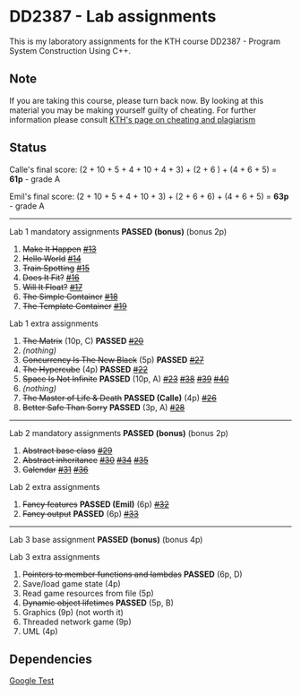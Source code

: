 DD2387 - Lab assignments
===================

This is my laboratory assignments for the KTH course DD2387 - Program System Construction Using C++.

Note
----

If you are taking this course, please turn back now.
By looking at this material you may be making yourself guilty of cheating.
For further information please consult [KTH's page on cheating and plagiarism](http://www.kth.se/en/student/studentliv/studentratt/fusk-och-plagiering-1.323885)

Status
------

Calle's final score: (2 + 10 + 5 + 4 + 10 + 4 + 3) + (2 + 6 ) + (4 + 6 + 5) = **61p** - grade A

Emil's final score: (2 + 10 + 5 + 4 + 10 + 3) + (2 + 6 + 6) + (4 + 6 + 5) = **63p** - grade A

---

Lab 1 mandatory assignments **PASSED (bonus)** (bonus 2p)

 1. ~~Make It Happen~~ [~~#13~~](https://github.com/ZetaTwo/dd2387-laborationer/issues/13)
 2. ~~Hello World~~ [~~#14~~](https://github.com/ZetaTwo/dd2387-laborationer/issues/14)
 3. ~~Train Spotting~~ [~~#15~~](https://github.com/ZetaTwo/dd2387-laborationer/issues/15)
 4. ~~Does It Fit?~~ [~~#16~~](https://github.com/ZetaTwo/dd2387-laborationer/issues/16)
 5. ~~Will It Float?~~ [~~#17~~](https://github.com/ZetaTwo/dd2387-laborationer/issues/17)
 6. ~~The Simple Container~~ [~~#18~~](https://github.com/ZetaTwo/dd2387-laborationer/issues/18)
 7. ~~The Template Container~~ [~~#19~~](https://github.com/ZetaTwo/dd2387-laborationer/issues/19)

Lab 1 extra assignments

 1. ~~The Matrix~~ (10p, C) **PASSED** [~~#20~~](https://github.com/ZetaTwo/dd2387-laborationer/issues/20)
 2. *(nothing)*
 3. ~~Concurrency Is The New Black~~ (5p) **PASSED** [~~#27~~](https://github.com/ZetaTwo/dd2387-laborationer/issues/27)
 4. ~~The Hypercube~~ (4p) **PASSED** [~~#22~~](https://github.com/ZetaTwo/dd2387-laborationer/issues/22)
 5. ~~Space Is Not Infinite~~ **PASSED** (10p, A) [~~#23~~](https://github.com/ZetaTwo/dd2387-laborationer/issues/23) [~~#38~~](https://github.com/ZetaTwo/dd2387-laborationer/issues/38) [~~#39~~](https://github.com/ZetaTwo/dd2387-laborationer/issues/39) [~~#40~~](https://github.com/ZetaTwo/dd2387-laborationer/issues/40)
 6. *(nothing)*
 7. ~~The Master of Life & Death~~ **PASSED (Calle)** (4p) [~~#26~~](https://github.com/ZetaTwo/dd2387-laborationer/issues/26)
 8. ~~Better Safe Than Sorry~~ **PASSED** (3p, A) [~~#28~~](https://github.com/ZetaTwo/dd2387-laborationer/issues/28)

---

Lab 2 mandatory assignments **PASSED (bonus)** (bonus 2p)

 1. ~~Abstract base class~~ [~~#29~~](https://github.com/ZetaTwo/dd2387-laborationer/issues/29)
 2. ~~Abstract inheritance~~ [~~#30~~](https://github.com/ZetaTwo/dd2387-laborationer/issues/30) [~~#34~~](https://github.com/ZetaTwo/dd2387-laborationer/issues/34) [~~#35~~](https://github.com/ZetaTwo/dd2387-laborationer/issues/35)
 3. ~~Calendar~~ [~~#31~~](https://github.com/ZetaTwo/dd2387-laborationer/issues/31) [~~#36~~](https://github.com/ZetaTwo/dd2387-laborationer/issues/36)

Lab 2 extra assignments

 1. ~~Fancy features~~ **PASSED (Emil)** (6p) [~~#32~~](https://github.com/ZetaTwo/dd2387-laborationer/issues/32)
 2. ~~Fancy output~~ **PASSED** (6p) [~~#33~~](https://github.com/ZetaTwo/dd2387-laborationer/issues/33)

---

Lab 3 base assignment **PASSED (bonus)** (bonus 4p)

Lab 3 extra assignments

 1. ~~Pointers to member functions and lambdas~~ **PASSED** (6p, D)
 2. Save/load game state (4p)
 3. Read game resources from file (5p)
 4. ~~Dynamic object lifetimes~~ **PASSED** (5p, B)
 5. Graphics (9p) (not worth it)
 6. Threaded network game (9p)
 7. UML (4p)


Dependencies
------------

[Google Test](https://code.google.com/p/googletest)
